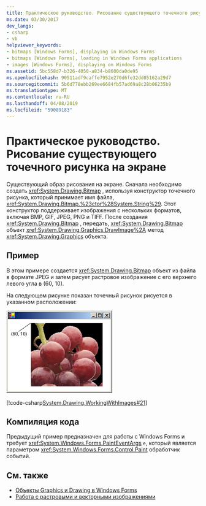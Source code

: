 ```yaml
---
title: Практическое руководство. Рисование существующего точечного рисунка на экране
ms.date: 03/30/2017
dev_langs:
- csharp
- vb
helpviewer_keywords:
- bitmaps [Windows Forms], displaying in Windows Forms
- bitmaps [Windows Forms], loading in Windows Forms applications
- images [Windows Forms], displaying on Windows Forms
ms.assetid: 5bc558d7-b326-4050-a834-b8600da0de95
ms.openlocfilehash: 90511adf9caffe7952e270d6fe32dd85162a29d7
ms.sourcegitcommit: 5b6d778ebb269ee6684fb57ad69a8c28b06235b9
ms.translationtype: MT
ms.contentlocale: ru-RU
ms.lasthandoff: 04/08/2019
ms.locfileid: "59089183"
---
```

# <a name="how-to-draw-an-existing-bitmap-to-the-screen"></a>Практическое руководство. Рисование существующего точечного рисунка на экране
Существующий образ рисования на экране. Сначала необходимо создать <xref:System.Drawing.Bitmap> , используя конструктор точечного рисунка, который принимает имя файла, <xref:System.Drawing.Bitmap.%23ctor%28System.String%29>. Этот конструктор поддерживает изображения с нескольких форматов, включая BMP, GIF, JPEG, PNG и TIFF. После создания <xref:System.Drawing.Bitmap> , передать, <xref:System.Drawing.Bitmap> объект <xref:System.Drawing.Graphics.DrawImage%2A> метод <xref:System.Drawing.Graphics> объекта.  
  
## <a name="example"></a>Пример  
 В этом примере создается <xref:System.Drawing.Bitmap> объект из файла в формате JPEG и затем рисует растровое изображение с его верхнего левого угла в (60, 10).  
  
 На следующем рисунке показан точечный рисунок рисуется в указанном расположении:  
  
 ![Снимок экрана, показывающий изображение в указанной позиции.](./media/how-to-draw-an-existing-bitmap-to-the-screen/bitmap-specified-position.png)  
  
 [!code-csharp[System.Drawing.WorkingWithImages#21](~/samples/snippets/csharp/VS_Snippets_Winforms/System.Drawing.WorkingWithImages/CS/Class1.cs#21)]
   
  
## <a name="compiling-the-code"></a>Компиляция кода  
 Предыдущий пример предназначен для работы с Windows Forms и требует <xref:System.Windows.Forms.PaintEventArgs> `e`, который является параметром <xref:System.Windows.Forms.Control.Paint> обработчик событий.  
  
## <a name="see-also"></a>См. также

- [Объекты Graphics и Drawing в Windows Forms](graphics-and-drawing-in-windows-forms.md)
- [Работа с растровыми и векторными изображениями](working-with-images-bitmaps-icons-and-metafiles.md)
